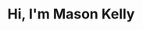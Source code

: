 ---
title : "Hi, I'm Mason Kelly"
# full screen navigation
first_name : "Mason"
last_name : "Kelly"
bg_image : "images/backgrounds/full-nav-bg.jpg"
# animated text loop
occupations:
- "Senior UX Researcher"
- "Data Scientist"
- "Product Strategist"
- "Business Analyst"

# slider background image loop
slider_images:
- "images/slider/slider-1.jpg"
- "images/slider/slider-2.jpg"
- "images/slider/slider-3.jpg"

# button
button:
  enable : true
  label : "contact me"
  link : "#contact"


# custom style
custom_class: "" 
custom_attributes: "" 
custom_css: ""

---